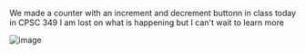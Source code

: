 We made a counter with an increment and decrement buttonn in class today in CPSC 349 I am lost on what is happening but I can't wait to learn more


![image](https://github.com/user-attachments/assets/372661d7-c532-4663-84f0-9a270418f6a7)
